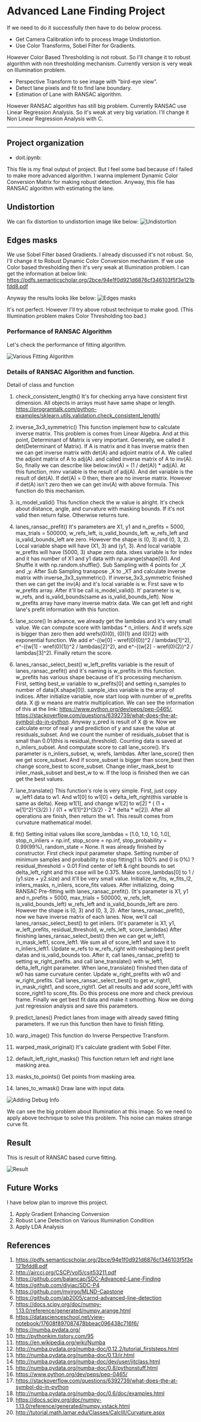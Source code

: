 # Advanced Lane Finding Project

If we need to do it successfully then have to do below process.

* Get Camera Calibration info to process Image Undistortion.
* Use Color Transforms, Sobel Filter for Gradients.

However Color Based Thresholding is not robust.
So I'll change it to robust algorithm with non thresholding mechanism.
Currently version is very weak on Illumination problem.

* Perspective Transform to see image with "bird-eye view".
* Detect lane pixels and fit to find lane boundary.
* Estimation of Lane with RANSAC algorithm.

However RANSAC algorithm has still big problem.
Currently RANSAC use Linear Regression Analysis.
So it's weak at very big variation.
I'll change it Non Linear Regression Analysis with C.

---

## Project organization

* doit.ipynb:

This file is my final output of project.
But I feel some bad because of I failed to make more advanced algorithm.
I wanna implement Dynamic Color Conversion Matrix for making robust detection.
Anyway, this file has RANSAC algorithm with estimating the lane.

## Undistortion

We can fix distortion to undistortion image like below:
![](pic_data/undistortion.png "Undistortion")

## Edges masks

We use Sobel Filter based Gradients.
I already discussed it's not robust.
So, I'll change it to Robust Dynamic Color Conversion mechanism.
If we use Color based thresholding then it's very weak at Illumination problem.
I can get the information at below link:
https://pdfs.semanticscholar.org/2bce/94e1f0d921d6876cf346103f5f3e121bfdd8.pdf

Anyway the results looks like below:
![](pic_data/edge_mask.png "Edges masks")

It's not perfect.
However I'll try above robust technique to make good.
(This Illumination problem makes Color Thresholding too bad.)

### Performance of RANSAC Algorithm

Let's check the performance of fitting algorithm.

![](pic_data/ransac.png "Various Fitting Algorithm")

### Details of RANSAC Algorithm and function.

Detail of class and function

1. check_consistent_length()
It's for checking arrya have consistent first dimension.
All objects in arrays must have same shape or length.
https://programtalk.com/python-examples/sklearn.utils.validation.check_consistent_length/

2. inverse_3x3_symmetric()
This function implement how to calculate inverse matrix.
This problem is comes from Linear Algebra.
And at this point, Determinant of Matrix is very important.
Generally, we called it det(Determinant of Matrix).
If A is matrix and it has inverse matrix then we can get inverse matrix with det(A) and adjoint matrix of A.
We called the adjoint matrix of A to adj(A).
and called inverse matrix of A to inv(A).
So, finally we can describe like below:inv(A) = (1 / det(A)) * adj(A).
At this function, minv variable is the result of adj(A).
And det variable is the result of det(A).
If det(A) = 0 then, there are no inverse matrix.
However if det(A) isn't zero then we can get inv(A) with above formula.
This function do this mechanism.

3. is_model_valid()
This function check the w value is alright.
It's check about distance, angle, and curvature with masking bounds.
If it's not valid then return false.
Otherwise returns ture.

4. lanes_ransac_prefit()
It's parameters are X1, y1 and n_prefits = 5000, max_trials = 500000, w_refs_left, is_valid_bounds_left.
w_refs_left and is_valid_bounds_left are zero.
However the shape is (0, 3) and (0, 3, 2).
Local variable shape will have (X1, 3) and (y1, 3).
And local variable w_prefits will have (5000, 3) shape zero data.
idxes variable is for index and it has number of X1 and y1 data with np.arange(shape[0]).
And Shuffle it with np.random.shuffle().
Sub Sampling with 4 points for _X and _y.
After Sub Sampling transpose _X to _XT and calculate Inverse matrix with inverse_3x3_symmetric().
If inverse_3x3_symmetric finished then we can get the inv(A) and it's local variable is w.
First save w to w_prefits array.
After it'll be call is_model_valid().
It' parameter is w, w_refs, and is_valid_bounds(same as is_valid_bounds_left).
Now w_prefits array have many inverse matrix data.
We can get left and right lane's prefit information with this function.

5. lane_score()
In advance, we already get the lambdas and it's very small value.
We can compute score with lambdas * n_inliers.
And if wrefs.size is bigger than zero then add wrefs(0)(0), (0)(1) and (0)(2) with exponential function.
We add e^-((w[0] - wref(0)(0))^2 / lambdas[1]^2), e^-((w[1] - wref(0)(1))^2 / lambdas[2]^2), and e^-((w[2] - wref(0)(2))^2 / lambdas[3]^2).
Finally return the score.

6. lanes_ransac_select_best()
w_left_prefits variable is the result of lanes_ransac_prefit() and it's naming is w_prefits in this function.
w_prefits has various shape because of it's processing mechanism.
First, setting best_w variable to w_prefits[0] and setting n_samples to number of data(X.shape[0]).
sample_idxs variable is the array of indices.
After initialize variable, now start loop with number of w_prefits data.
X @ w means are matrix multiplication.
We can see the information of this at the link: https://www.python.org/dev/peps/pep-0465/, https://stackoverflow.com/questions/6392739/what-does-the-at-symbol-do-in-python.
Anyway y_pred is result of X @ w.
Now we calculate error of real y and prediction of y and save the value at residuals_subset.
And we count the number of residuals_subset that is small than 0.01(this is residual_threshold).
Counting data is saved at n_inliers_subset.
And computate score to call lane_score().
It's parameter is n_inliers_subset, w, wrefs, lambdas.
After lane_score() then we get score_subset.
And if score_subset is bigger than score_best then change score_best to score_subset.
Change inlier_mask_best to inlier_mask_subset and best_w to w.
If the loop is finished then we can get the best values.

7. lane_translate()
This function's role is very simple.
First, just copy w_left1 data to w1.
And w1[0] to w1[0] + delta_left_right(this variable is same as delta).
Keep w1[1], and change w1[2] to w[2] * ( (1 + w[1]^2)^(3/2) ) / ((1 + w1[1]^2)^(3/2) - 2 * delta * w[2]).
After all operations are finish, then return the w1.
This result comes from curvature mathematical model.

8. fit()
Setting initial values like score_lambdas = [1.0, 1.0, 1.0, 1.0], stop_n_inliers = np.inf,
stop_score = np.inf, stop_probability = 0.99(99%), random_state = None.
It was already finished by constructor.
First check input parameter shape.
Setting number of minimum samples and probability to stop fitting(1 is 100% and 0 is 0%)
? residual_threshold = 0.01
Find center of left & right bounds to set delta_left_right and this case will be 0.375.
Make score_lambdas[0] to 1 / (y1.size + y2.size) and it'll be very small value.
Initialize w_fits, w_fits_l2, inliers_masks, n_inliers, score_fits values.
After initializing, doing RANSAC Pre-fitting with lanes_ransac_prefit().
(It's parameter is X1, y1 and n_prefits = 5000, max_trials = 500000, w_refs_left, is_valid_bounds_left)
w_refs_left and is_valid_bounds_left are zero.
However the shape is (0, 3) and (0, 3, 2).
After lanes_ransac_prefit(), now we have inverse matrix of each lanes.
Now, we'll call lanes_ransac_select_best() to get inliers.
(It's parameter is X1, y1, w_left_prefits, residual_threshold, w_refs_left, score_lambdas)
After finishing lanes_ransac_select_best() then we can get w_left1, in_mask_left1, score_left1.
We sum all of score_left1 and save it to n_inliers_left1.
Update w_refs to w_refs_right with reshaping best prefit datas and is_valid_bounds too.
After it, call lanes_ransac_prefit() to setting w_right_prefits.
and call lane_translate() with w_left1, delta_left_right parameter.
When lane_translate() finished then data of w0 has same curvature center.
Update w_right_prefits with w0 and w_right_prefits.
Call lanes_ransac_select_best() to get w_right1, in_mask_right1, and score_right1.
Get all results and add score_left1 with score_right1 to score_fits.
Do this process one more and check previous frame.
Finally we get best fit data and make it smoothing.
Now we doing just regression analysis and save this parameters.

9. predict_lanes()
Predict lanes from image with already saved fitting parameters.
If we run this function then have to finish fitting.

10. warp_image()
This function do Inverse Perspective Transform.

11. warped_mask_original()
It's calculate gradient with Sobel Filter.

12. default_left_right_masks()
This function return left and right lane masking area.

13. masks_to_points()
Get points from masking area.

14. lanes_to_wmask()
Draw lane with input data.

![](pic_data/ransac_result.png "Adding Debug Info")

We can see the big problem about Illumination at this image.
So we need to apply above technique to solve this problem.
This noise can makes strange curve fit.

## Result

This is result of RANSAC based curve fitting.

![](pic_data/result_of_ransac.gif "Result")

## Future Works

I have below plan to improve this project.

1. Apply Gradient Enhancing Conversion
2. Robust Lane Detection on Various Illumination Condition
3. Apply LDA Analysis

## References

1.  https://pdfs.semanticscholar.org/2bce/94e1f0d921d6876cf346103f5f3e121bfdd8.pdf
2.  http://airccj.org/CSCP/vol5/csit53211.pdf
3.  https://github.com/balancap/SDC-Advanced-Lane-Finding
4.  https://github.com/diyjac/SDC-P4
5.  https://github.com/mvirgo/MLND-Capstone
6.  https://github.com/ab2005/carnd-advanced-line-detection
7.  https://docs.scipy.org/doc/numpy-1.13.0/reference/generated/numpy.arange.html
8.  https://datascienceschool.net/view-notebook/17608f897087478bbeac096438c716f6/
9.  https://numba.pydata.org/
10. http://pythonkim.tistory.com/95
11. https://en.wikipedia.org/wiki/Numba
12. http://numba.pydata.org/numba-doc/0.12.2/tutorial_firststeps.html
13. http://numba.pydata.org/numba-doc/0.13/ir.html
14. http://numba.pydata.org/numba-doc/dev/user/jitclass.html
15. http://numba.pydata.org/numba-doc/0.8/pythonstuff.html
16. https://www.python.org/dev/peps/pep-0465/
17. https://stackoverflow.com/questions/6392739/what-does-the-at-symbol-do-in-python
18. http://numba.pydata.org/numba-doc/0.6/doc/examples.html
19. https://docs.scipy.org/doc/numpy-1.13.0/reference/generated/numpy.vstack.html
20. http://tutorial.math.lamar.edu/Classes/CalcIII/Curvature.aspx
